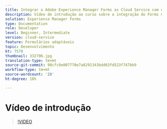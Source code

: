 ```yaml
---
title: Integrar o Adobe Experience Manager Forms as Cloud Service com o Adobe Sign
description: Vídeo de introdução ao curso sobre a integração do Forms CS com o Adobe Sign
solution: Experience Manager Forms
type: Documentation
role: Developer
level: Beginner, Intermediate
version: cloud-service
feature: Formulários adaptáveis
topic: Desenvolvimento
kt: 7578
thumbnail: 332706.jpg
translation-type: tm+mt
source-git-commit: 98cfc9e007770e7a8291343bdd63fd523f747bb9
workflow-type: tm+mt
source-wordcount: '28'
ht-degree: 10%

---
```



# Vídeo de introdução


>[!VIDEO](https://video.tv.adobe.com/v/332706?quality=12&learn=on)

